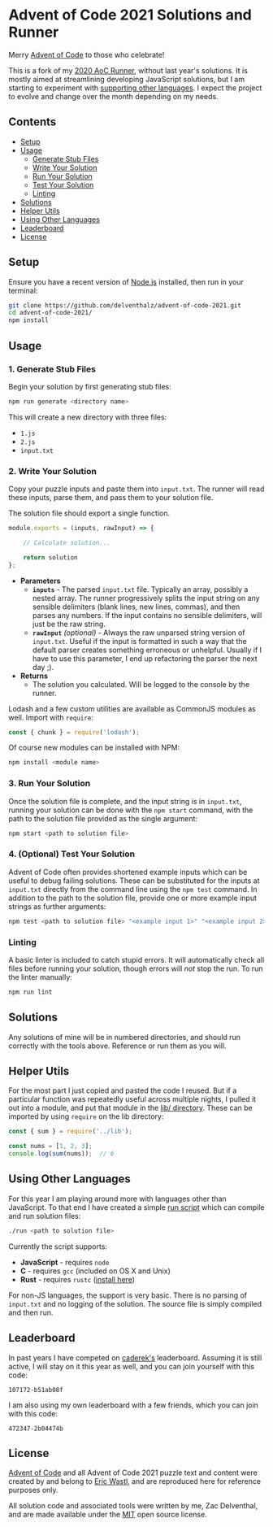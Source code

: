 # Advent of Code 2021 Solutions and Runner

Merry [Advent of Code](https://adventofcode.com/2021) to those who celebrate!

This is a fork of my
[2020 AoC Runner](https://github.com/delventhalz/advent-of-code-2020), without
last year's solutions. It is mostly aimed at streamlining developing JavaScript
solutions, but I am starting to experiment with
[supporting other languages](#using-other-languages). I expect the project to
evolve and change over the month depending on my needs.

## Contents

- [Setup](#setup)
- [Usage](#usage)
    * [Generate Stub Files](#1-generate-stub-files)
    * [Write Your Solution](#2-write-your-solution)
    * [Run Your Solution](#3-run-your-solution)
    * [Test Your Solution](#4-optional-test-your-solution)
    * [Linting](#linting)
- [Solutions](#solutions)
- [Helper Utils](#helper-utils)
- [Using Other Languages](#using-other-languages)
- [Leaderboard](#leaderboard)
- [License](#license)

## Setup

Ensure you have a recent version of [Node.js](https://nodejs.org/en/)
installed, then run in your terminal:

```bash
git clone https://github.com/delventhalz/advent-of-code-2021.git
cd advent-of-code-2021/
npm install
```

## Usage

### 1. Generate Stub Files

Begin your solution by first generating stub files:

```bash
npm run generate <directory name>
```

This will create a new directory with three files:

- `1.js`
- `2.js`
- `input.txt`

### 2. Write Your Solution

Copy your puzzle inputs and paste them into `input.txt`. The runner will
read these inputs, parse them, and pass them to your solution file.

The solution file should export a single function.

```javascript
module.exports = (inputs, rawInput) => {

    // Calculate solution...

    return solution
};
```

- **Parameters**
    * **`inputs`** - The parsed `input.txt` file. Typically an array, possibly a
      nested array. The runner progressively splits the input string on any
      sensible delimiters (blank lines, new lines, commas), and then parses any
      numbers. If the input contains no sensible delimiters, will just be the
      raw string.
    * **`rawInput`** _(optional)_ - Always the raw unparsed string version of
      `input.txt`. Useful if the input is formatted in such a way that the
      default parser creates something erroneous or unhelpful. Usually if I
      have to use this parameter, I end up refactoring the parser the next day
      ;).
- **Returns**
    * The solution you calculated. Will be logged to the console by the runner.

Lodash and a few custom utilities are available as CommonJS modules as well.
Import with `require`:

```javascript
const { chunk } = require('lodash');
```

Of course new modules can be installed with NPM:

```bash
npm install <module name>
```

### 3. Run Your Solution

Once the solution file is complete, and the input string is in `input.txt`,
running your solution can be done with the `npm start` command, with the path
to the solution file provided as the single argument:

```bash
npm start <path to solution file>
```

### 4. (Optional) Test Your Solution

Advent of Code often provides shortened example inputs which can be useful to
debug failing solutions. These can be substituted for the inputs at `input.txt`
directly from the command line using the `npm test` command. In addition to the
path to the solution file, provide one or more example input strings as further
arguments:

```bash
npm test <path to solution file> "<example input 1>" "<example input 2>"
```

### Linting

A basic linter is included to catch stupid errors. It will automatically check
all files before running your solution, though errors will _not_ stop the run.
To run the linter manually:

```bash
npm run lint
```

## Solutions

Any solutions of mine will be in numbered directories, and should run correctly
with the tools above. Reference or run them as you will.

## Helper Utils

For the most part I just copied and pasted the code I reused. But if a
particular function was repeatedly useful across multiple nights, I pulled it
out into a module, and put that module in the [lib/ directory](./lib/). These
can be imported by using `require` on the lib directory:

```javascript
const { sum } = require('../lib');

const nums = [1, 2, 3];
console.log(sum(nums));  // 6
```

## Using Other Languages

For this year I am playing around more with languages other than JavaScript. To
that end I have created a simple [run script](./run) which can compile and run
solution files:

```bash
./run <path to solution file>
```

Currently the script supports:

- **JavaScript** - requires `node`
- **C** - requires `gcc` (included on OS X and Unix)
- **Rust** - requires `rustc`
  ([install here](https://www.rust-lang.org/tools/install))

For non-JS languages, the support is very basic. There is no parsing of
`input.txt` and no logging of the solution. The source file is simply compiled
and then run.

## Leaderboard

In past years I have competed on [caderek's](https://github.com/caderek)
leaderboard. Assuming it is still active, I will stay on it this year as well,
and you can join yourself with this code:

```
107172-b51ab08f
```

I am also using my own leaderboard with a few friends, which you can join with
this code:

```
472347-2b04474b
```

## License

[Advent of Code](https://adventofcode.com/2020/about) and all Advent of Code
2021 puzzle text and content were created by and belong to
[Eric Wastl](http://was.tl/), and are reproduced here for reference purposes
only.

All solution code and associated tools were written by me, Zac Delventhal,
and are made available under the [MIT](./LICENSE) open source license.
